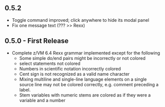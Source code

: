 ## 0.5.2
* Toggle command improved; click anywhere to hide its modal panel
* Fix one message text (??? >> Rexx)

## 0.5.0 - First Release
* Complete z/VM 6.4 Rexx grammar implemented except for the following
    * Some simple do/end pairs might be incorrectly or not colored
    * select statements not colored
    * Numbers in scientific notation incorrectly colored
    * Cent sign is not recognized as a valid name character
    * Mixing multiline and single-line language elements on a single source line may not be colored correctly, e.g. comment preceding a label.
    * Stem variables with numeric stems are colored as if they were a variable and a number

